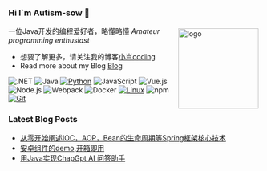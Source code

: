 ### Hi I`m Autism-sow 👋

<img src="https://github-readme-stats.vercel.app/api?username=Autism-sow&show_icons=true" alt="logo" height="160" align="right" style="margin: 5px; margin-bottom: 20px;" />

一位Java开发的编程爱好者，略懂略懂 *Amateur programming enthusiast*

- 想要了解更多，请关注我的博客[小肖coding](http://autism1225.top/)
- Read more about my Blog [Blog](http://autism1225.top/)

![.NET](https://img.shields.io/badge/.NET-512BD4?style=flat-square&logo=C-Sharp&logoColor=ffffff)
![Java](https://img.shields.io/badge/-Java-007396?style=flat-square&logo=java&logoColor=ffffff)
[![Python](https://img.shields.io/badge/-Python-3776AB?style=flat-square&logo=python&logoColor=ffffff)](https://www.python.org/)
![JavaScript](https://img.shields.io/badge/JavaScript-F7DF1E?style=flat-square&logo=JavaScript&logoColor=ffffff)
![Vue.js](https://img.shields.io/badge/-Vue.js-4FC08D?style=flat-square&logo=Vue.js&logoColor=ffffff)
![Node.js](https://img.shields.io/badge/-Node.js-68A063?style=flat-square&logo=Node.js&logoColor=ffffff)
![Webpack](https://img.shields.io/badge/-Webpack-8DD6F9?style=flat-square&logo=webpack&logoColor=ffffff)
![Docker](https://img.shields.io/badge/Docker-2496ED?style=flat-square&logo=docker&logoColor=ffffff)
[![Linux](https://img.shields.io/badge/-Linux-333333?style=flat-square&logo=linux&logoColor=white)](https://www.linuxfoundation.org/)
![npm](https://img.shields.io/badge/-NPM-CB3837?style=flat-square&logo=npm&logoColor=white)
[![Git](https://img.shields.io/badge/-Git-f05032?style=flat-square&logo=git&logoColor=white)](https://git-scm.com/)


### Latest Blog Posts
 
<!-- BLOG-POST-LIST:START -->
- [从零开始阐述IOC，AOP，Bean的生命周期等Spring框架核心技术](https://github.com/Autism-sow/samll-spring/tree/master)
- [安卓组件的demo,开箱即用](https://github.com/Autism-sow/Android-demo)
- [用Java实现ChapGpt AI 问答助手](https://github.com/Autism-sow/chatgpt-api)
<!-- BLOG-POST-LIST:END -->

